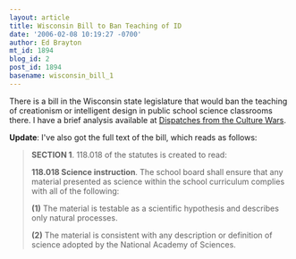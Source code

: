 ```yaml
---
layout: article
title: Wisconsin Bill to Ban Teaching of ID
date: '2006-02-08 10:19:27 -0700'
author: Ed Brayton
mt_id: 1894
blog_id: 2
post_id: 1894
basename: wisconsin_bill_1
---
```

There is a bill in the Wisconsin state legislature that would ban the teaching of creationism or intelligent design in public school science classrooms there. I have a brief analysis available at [Dispatches from the Culture Wars](http://scienceblogs.com/dispatches/2006/02/antiid_legislation_in_wisconsi.php). 

**Update**: I've also got the full text of the bill, which reads as follows:

> **SECTION 1**. 118.018 of the statutes is created to read:
> 
> **118.018 Science instruction**. The school board shall ensure that any material presented as science within the school curriculum complies with all of the following:
> 
> **(1)** The material is testable as a scientific hypothesis and describes only natural processes.
> 
> **(2)** The material is consistent with any description or definition of science adopted by the National Academy of Sciences.
